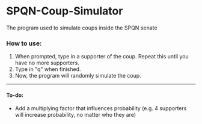# SPQN-Coup-Simulator
The program used to simulate coups inside the SPQN senate

### How to use:
1. When prompted, type in a supporter of the coup.
Repeat this until you have no more supporters.
2. Type in "q" when finished.
3. Now, the program will randomly simulate the coup.
---

#### To-do:
* Add a multiplying factor that influences probability (e.g. 4 supporters will increase probability, no matter who they are)
